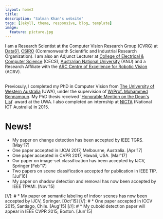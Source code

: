 ```yaml
---
layout: home2
title: 
description: "Salman Khan's website"
tags: [Jekyll, theme, responsive, blog, template]
image:
  feature: picture.jpg
---
```

I am a Research Scientist at the Computer Vision Research Group (CVRG) at [Data61](http://www.data61.csiro.au/), [CSIRO](http://www.csiro.au/) (Commonwealth Scientific and Industrial Research Organization). I am also an Adjunct Lecturer at [College of Electrical & Computer Science](https://cecs.anu.edu.au/) (CECS), [Australian National University](http://www.anu.edu.au/) (ANU) and a Research Affiliate with the [ARC Centre of Excellence for Robotic Vision](http://roboticvision.org/) (ACRV).<br><br>

Previosuly, I completed my PhD in Computer Vision from [The University of Western Australia](http://www.uwa.edu.au/) (UWA), under the supervision of [W/Prof. Mohammed Bennamoun](http://staffhome.ecm.uwa.edu.au/~00051632/). My PhD thesis received `[Honorable Mention on the Dean's List](http://www.postgraduate.uwa.edu.au/students/funding/prizes/board-of-the-graduate-research-school-deans-list)' award at the UWA. I also completed an internship at [NICTA](https://en.wikipedia.org/wiki/NICTA) (National ICT Australia) in 2015. 

# News!

* My paper on change detection has been accepted by IEEE TGRS. [May'17]
* One paper accepted in IJCAI 2017, Melbourne, Australia. [Apr'17]
* One paper accepted in CVPR 2017, Hawaii, USA. [Mar'17]
* Our paper on image-set classification has been accepted by IJCV, Springer [Feb'17]
* Two papers on scene classification accepted for publication in IEEE TIP. [Jul'16]
* My paper on shadow detection and removal has now been accepted by IEEE TPAMI. [Nov'15]


[//]: # * My paper on semantic labeling of indoor scenes has now been accepted by IJCV, Springer. [Oct'15]
[//]: # * One paper accepted in ICCV 2015, Santiago, Chile. [Aug'15]
[//]: # * My cuboid detection paper will appear in IEEE CVPR 2015, Boston. [Jun'15]

